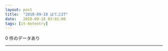 ```yaml
---
layout: post
title:  "2018-09-18 はてぶIT"
date:   2018-09-18 03:01:00
tags: [it-hotentry]
---
```

0 件のデータあり

<hr>
